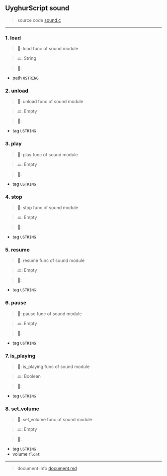 
## UyghurScript sound

> source code [sound.c](uyghur/externals/sound.c)
---

### 1. load

> 📝:  load func of sound module

> 🔙: String

> 🛒: 
* path  `USTRING`


### 2. unload

> 📝:  unload func of sound module

> 🔙: Empty

> 🛒: 
* tag  `USTRING`


### 3. play

> 📝:  play func of sound module

> 🔙: Empty

> 🛒: 
* tag  `USTRING`


### 4. stop

> 📝:  stop func of sound module

> 🔙: Empty

> 🛒: 
* tag  `USTRING`


### 5. resume

> 📝:  resume func of sound module

> 🔙: Empty

> 🛒: 
* tag  `USTRING`


### 6. pause

> 📝:  pause func of sound module

> 🔙: Empty

> 🛒: 
* tag  `USTRING`


### 7. is_playing

> 📝:  is_playing func of sound module

> 🔙: Boolean

> 🛒: 
* tag  `USTRING`


### 8. set_volume

> 📝:  set_volume func of sound module

> 🔙: Empty

> 🛒: 
* tag  `USTRING`
* volume  `float`


---
> document info [document.md](../README.md)
